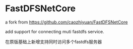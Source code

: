 # FastDFSNetCore

a fork from <https://github.com/caozhiyuan/FastDFSNetCore>

add support for connecting muti fastdfs service.

在原版基础上新增支持同时访问多个fastdfs服务器
